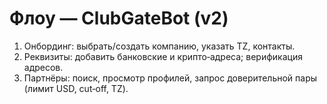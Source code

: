 # Флоу — ClubGateBot (v2)
1) Онбординг: выбрать/создать компанию, указать TZ, контакты.
2) Реквизиты: добавить банковские и крипто‑адреса; верификация адресов.
3) Партнёры: поиск, просмотр профилей, запрос доверительной пары (лимит USD, cut‑off, TZ).
